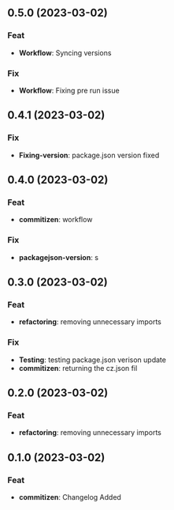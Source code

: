 ## 0.5.0 (2023-03-02)

### Feat

- **Workflow**: Syncing versions

### Fix

- **Workflow**: Fixing pre run issue

## 0.4.1 (2023-03-02)

### Fix

- **Fixing-version**: package.json version fixed

## 0.4.0 (2023-03-02)

### Feat

- **commitizen**: workflow

### Fix

- **packagejson-version**: s

## 0.3.0 (2023-03-02)

### Feat

- **refactoring**: removing unnecessary imports

### Fix

- **Testing**: testing package.json verison update
- **commitizen**: returning the cz.json fil

## 0.2.0 (2023-03-02)

### Feat

- **refactoring**: removing unnecessary imports

## 0.1.0 (2023-03-02)

### Feat

- **commitizen**: Changelog Added
